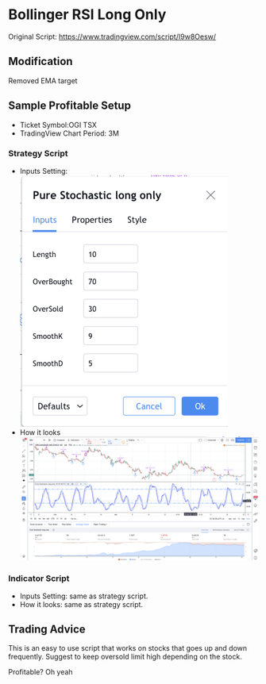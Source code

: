 # Bollinger RSI Long Only 

Original Script: https://www.tradingview.com/script/I9w8Oesw/

## Modification

Removed EMA target

## Sample Profitable Setup

* Ticket Symbol:OGI TSX
* TradingView Chart Period: 3M

### Strategy Script

* Inputs Setting: 
![Strategy Proof](https://github.com/RayRuizheLi/TradingViewPineScripts/blob/master/PureStochasticLongOnlyIndicator/Images/StrategySettings.png)
* How it looks
![Strategy Proof](https://github.com/RayRuizheLi/TradingViewPineScripts/blob/master/PureStochasticLongOnlyIndicator/Images/StrategyProof.png)

### Indicator Script

* Inputs Setting: same as strategy script.
* How it looks: same as strategy script. 

## Trading Advice 

This is an easy to use script that works on stocks that goes up and down frequently. Suggest to keep oversold limit high depending on the stock. 


Profitable? Oh yeah 
